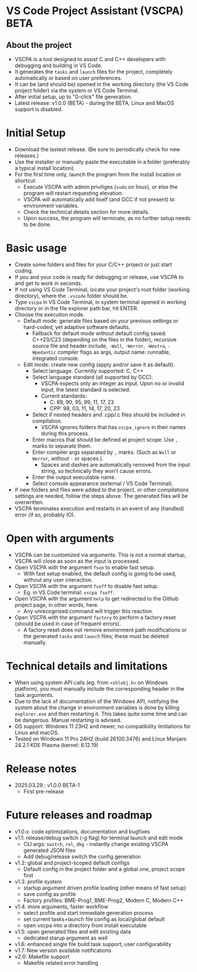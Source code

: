 # VS Code Project Assistant (VSCPA) BETA

## About the project

- VSCPA is a tool designed to assist C and C++ developers with debugging and building in VS Code.
- It generates the `tasks` and `launch` files for the project, completely automatically or based on user preferences.
- It can be (and should be) opened in the working directory (the VS Code project folder) via the system or VS Code Terminal.
- After initial setup, up to "0-click" file generation.
- Latest release: v1.0.0 (BETA) - during the BETA, Linux and MacOS support is disabled.

# Initial Setup

- Download the lastest release. (Be sure to periodically check for new releases.)
- Use the installer or manually paste the executable in a folder (preferably a typical install location).
- For the first time only, launch the program from the install location or shortcut.
    - Execute VSCPA with admin priviliges (`sudo` on linux), or else the program will restart requesting elevation.
    - VSCPA will automatically add itself (and GCC if not present) to environment variables.
    - Check the technical details section for more details.
    - Upon success, the program will terminate, as no further setup needs to be done. 

# Basic usage

- Create some folders and files for your C/C++ project or just start coding.
- If you and your code is ready for debugging or release, use VSCPA to and get to work in seconds.
- If not using VS Code Terminal, locate your project's root folder (working directory), where the `.vscode` folder should be.
- Type `vscpa` in VS Code Terminal, in system terminal opened in working directory or in the file explorer path bar, hit ENTER.
- Choose the execution mode.
    - Default mode: generate files based on your previous settings or hard-coded, yet adaptive software defaults.
        - Fallback for default mode without default config saved: C++23/C23 (depending on the files in the folder), recursive source file and header include, `-Wall`, `-Werror`, `-Wextra`, `-Wpedantic` compiler flags as args, output name: runnable, integrated console.
    - Edit mode: create new config (apply and/or save it as default).
        - Select language. Currently supported: C, C++
        - Select language standard (all supported by GCC).
            - VSCPA expects only an integer as input. Upon no or invalid input, the latest standard is selected.
            - Current standards:
                - C: 89, 90, 95, 99, 11, 17, 23
                - CPP: 98, 03, 11, 14, 17, 20, 23
        - Select if nested headers and .cpp/.c files should be included in compilation.
            - VSCPA ignores folders that has `vscpa_ignore` in their names during this process.
        - Enter macros that should be defined at project scope. Use `,` marks to separate them.
        - Enter compiler args separated by `,` marks. (Such as `Wall` or `Werror`, without `-` or spaces.).
            - Spaces and dashes are automatically removed from the input string, so technically they won't cause errors.
        - Enter the output executable name.
        - Select console appearance (external / VS Code Terminal).
- If new folders and files were added to the project, or other compilations settings are needed, follow the steps above. The generated files will be overwritten.
- VSCPA terminates execution and restarts in an event of any (handled) error (if so, probably IO).

# Open with arguments

- VSCPA can be customized via arguments. This is not a normal startup, VSCPA will close as soon as the input is processed.
- Open VSCPA with the argument `fson` to enable fast setup.
    - With fast setup enabled, the default config is going to be used, without any user interaction.
- Open VSCPA with the argument `fsoff` to disable fast setup.
    - Eg. in VS Code terminal: `vscpa fsoff`.
- Open VSCPA with the argument `help` to get redirected to the Github project page, in other words, here.
    - Any unrecognised command will trigger this reaction.
- Open VSCPA with the argument `factory` to perform a factory reset (should be used in case of frequent errors).
    - A factory reset does not remove environment path modifications or the generated `tasks` and `launch` files; these must be deleted manually.

# Technical details and limitations

- When using system API calls (eg. from `<shlobj.h>` on Windows platform), you must manually include the corresponding header in the task arguments.
- Due to the lack of documentation of the Windows API, notifying the system about the change in environment variables is done by killing `explorer.exe` and then restarting it. This takes quite some time and can be dangerous. Manual restarting is advised.
- OS support: Windows 11 23H2 and newer, no compatibility limitations for Linux and macOS.
- Tested on Windown 11 Pro 24H2 (build 26100.3476) and Linux Manjaro 24.2.1 KDE Plasma (kernel: 6.12.19)

# Release notes

- 2025.03.29.: v1.0.0 BETA-1
    - First pre-release

# Future releases and roadmap

- v1.0.x: code optimizations, documentation and bugfixes
- v1.1: release/debug switch (-g flag) for terminal launch and edit mode
    - CLI args: `switch`, `rel`, `dbg` - instantly change existing VSCPA generated JSON files
    - Add debug/release switch the config generation
- v1.2: global and project-scoped default configs
    - Default config in the project folder and a global one, project scope first
- v1.3: profile system
    - startup argument driven profile loading (other means of fast setup)
    - save config as profile
    - Factory profiles: BME-Prog1, BME-Prog2, Modern C, Modern C++
- v1.4: more arguments, faster workflow
    - select profile and start immediate generation process
    - set current tasks+launch file config as local/global default
    - open vscpa into a directory from install executable
- v1.5: open generated files and edit existing data
    - dedicated starup argument as well
- v1.6: enhanced single file build task support, user configurability
- v1.7: New version available notifications
- v2.0: Makefile support
    - Makefile related error handling